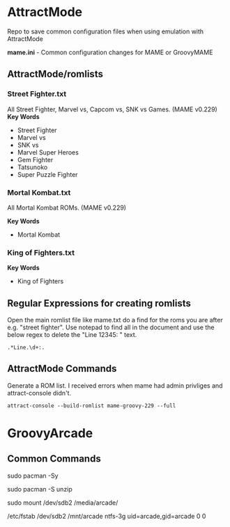 # AttractMode
Repo to save common configuration files when using emulation with AttractMode

**mame.ini** - Common configuration changes for MAME or GroovyMAME
## AttractMode/romlists
### Street Fighter.txt
All Street Fighter, Marvel vs, Capcom vs, SNK vs Games. (MAME v0.229)
**Key Words**

- Street Fighter
- Marvel vs
- SNK vs
- Marvel Super Heroes
- Gem Fighter
- Tatsunoko
- Super Puzzle Fighter

### Mortal Kombat.txt

All Mortal Kombat ROMs. (MAME v0.229)

**Key Words**

- Mortal Kombat

### King of Fighters.txt

**Key Words**

- King of Fighters

## Regular Expressions for creating romlists
Open the main romlist file like mame.txt do a find for the roms you are after e.g. "street fighter". Use notepad to find all in the document and use the below regex to delete the "Line 12345: " text.
    
    .*Line.\d+:.

## AttractMode Commands

Generate a ROM list. I received errors when mame had admin privliges and attract-console didn't.
    
    attract-console --build-romlist mame-groovy-229 --full
    
 # GroovyArcade
 
 ## Common Commands
 sudo pacman -Sy
 
 sudo pacman -S unzip
 
 sudo mount /dev/sdb2 /media/arcade/
 
 /etc/fstab
 /dev/sdb2               /mnt/arcade     ntfs-3g         uid=arcade,gid=arcade   0 0
